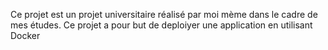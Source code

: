 Ce projet est un projet universitaire réalisé par moi mème dans le cadre de mes études. Ce projet a pour but de deploiyer une application en utilisant Docker 
